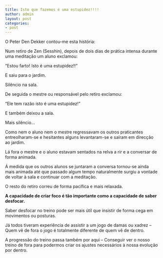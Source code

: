 ```yaml
---
title: Isto que fazemos é uma estupidez!!!!
author: admin
layout: post
categories:
- post
---
```

O Peter Den Dekker contou-me esta história:

Num retiro de Zen (Sesshin), depois de dois dias de prática intensa durante uma meditação um aluno exclamou:

&#8220;Estou farto! Isto é uma estupidez!!&#8221;

E saiu para o jardim.

Silêncio na sala.

De seguida o mestre ou responsável pelo retiro exclamou:

&#8220;Ele tem razão isto é uma estupidez!&#8221;

E também deixou a sala.

Mais silêncio&#8230;

Como nem o aluno nem o mestre regressavam os outros praticantes entreolharam-se e hesitantes alguns levantaram-se e saíram em direcção ao jardim.

Lá fora o mestre e o aluno estavam sentados na relva a rir e a conversar de forma animada.

Á medida que os outros alunos se juntaram a conversa tornou-se ainda mais animada até que passado algum tempo naturalmente surgiu a vontade de voltar à sala e continuar com a meditação.

O resto do retiro correu de forma pacífica e mais relaxada.

**A capacidade de criar foco é tão importante como a capacidade de saber desfocar.**

Saber desfocar no treino pode ser mais útil que insistir de forma cega em movimentos ou posturas.

Já todos tiveram experiência de assistir a um jogo de damas ou xadrez &#8211; Quem vê de fora o jogo é totalmente diferente de quem vê de dentro.

A progressão do treino passa também por aqui &#8211; Conseguir ver o nosso treino de fora para podermos criar os ajustes necessários à nossa evolução por dentro.
